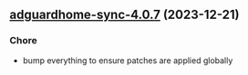 

## [adguardhome-sync-4.0.7](https://github.com/truecharts/charts/compare/adguardhome-sync-4.0.6...adguardhome-sync-4.0.7) (2023-12-21)

### Chore

- bump everything to ensure patches are applied globally
  
  